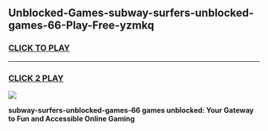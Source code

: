 
## Unblocked-Games-subway-surfers-unblocked-games-66-Play-Free-yzmkq
<h3>
<a href="https://premium76.site?title=subway-surfers-unblocked-games-66&ref=18A1">CLICK TO PLAY</a></h3>
<hr>

<h3>
<a href="https://premium76.site?title=subway-surfers-unblocked-games-66&ref=18A1">CLICK 2 PLAY</a>
  
</h3>

<a href="https://premium76.site?title=subway-surfers-unblocked-games-66&ref=18A1"><img src="https://clearcache.store/games.png"></a>


**subway-surfers-unblocked-games-66 games unblocked: Your Gateway to Fun and Accessible Online Gaming**
